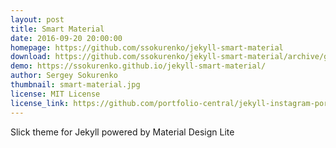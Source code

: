 ```yaml
---
layout: post
title: Smart Material
date: 2016-09-20 20:00:00
homepage: https://github.com/ssokurenko/jekyll-smart-material
download: https://github.com/ssokurenko/jekyll-smart-material/archive/gh-pages.zip
demo: https://ssokurenko.github.io/jekyll-smart-material/
author: Sergey Sokurenko
thumbnail: smart-material.jpg
license: MIT License
license_link: https://github.com/portfolio-central/jekyll-instagram-portfolio-theme/blob/gh-pages/LICENSE.md
---
```


Slick theme for Jekyll powered by Material Design Lite